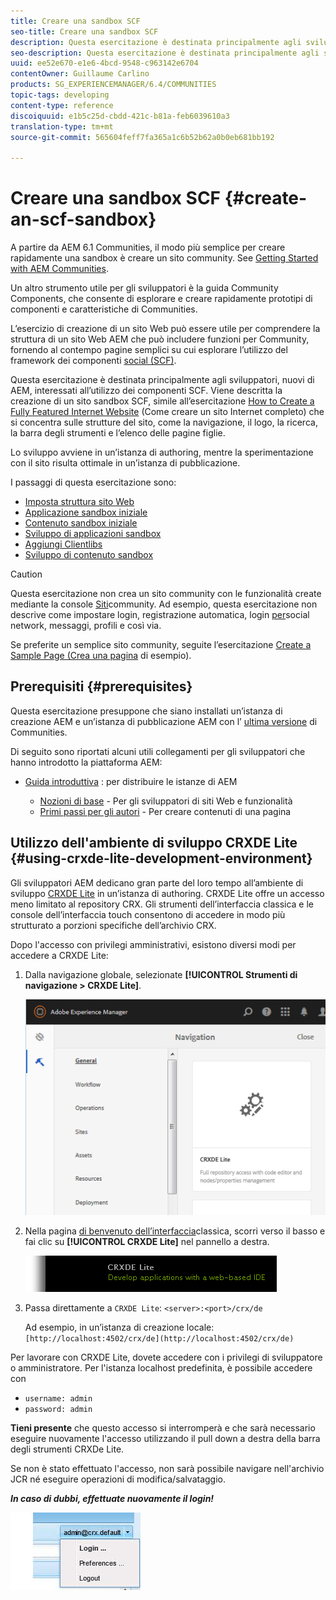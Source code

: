 ```yaml
---
title: Creare una sandbox SCF
seo-title: Creare una sandbox SCF
description: Questa esercitazione è destinata principalmente agli sviluppatori, nuovi di AEM, interessati all’utilizzo dei componenti SCF.  Viene descritto come creare un sito sandbox SCF
seo-description: Questa esercitazione è destinata principalmente agli sviluppatori, nuovi di AEM, interessati all’utilizzo dei componenti SCF.  Viene descritto come creare un sito sandbox SCF
uuid: ee52e670-e1e6-4bcd-9548-c963142e6704
contentOwner: Guillaume Carlino
products: SG_EXPERIENCEMANAGER/6.4/COMMUNITIES
topic-tags: developing
content-type: reference
discoiquuid: e1b5c25d-cbdd-421c-b81a-feb6039610a3
translation-type: tm+mt
source-git-commit: 565604feff7fa365a1c6b52b62a0b0eb681bb192

---
```




# Creare una sandbox SCF {#create-an-scf-sandbox}


A partire da AEM 6.1 Communities, il modo più semplice per creare rapidamente una sandbox è creare un sito community. See [Getting Started with AEM Communities](getting-started.md).

Un altro strumento utile per gli sviluppatori è la guida [](components-guide.md)Community Components, che consente di esplorare e creare rapidamente prototipi di componenti e caratteristiche di Communities.

L’esercizio di creazione di un sito Web può essere utile per comprendere la struttura di un sito Web AEM che può includere funzioni per Community, fornendo al contempo pagine semplici su cui esplorare l’utilizzo del framework dei componenti [social (SCF)](scf.md).

Questa esercitazione è destinata principalmente agli sviluppatori, nuovi di AEM, interessati all’utilizzo dei componenti SCF. Viene descritta la creazione di un sito sandbox SCF, simile all’esercitazione [How to Create a Fully Featured Internet Website](../../help/sites-developing/website.md) (Come creare un sito Internet completo) che si concentra sulle strutture del sito, come la navigazione, il logo, la ricerca, la barra degli strumenti e l’elenco delle pagine figlie.

Lo sviluppo avviene in un’istanza di authoring, mentre la sperimentazione con il sito risulta ottimale in un’istanza di pubblicazione.

I passaggi di questa esercitazione sono:

* [Imposta struttura sito Web](setup-website.md)
* [Applicazione sandbox iniziale](initial-app.md)
* [Contenuto sandbox iniziale](initial-content.md)
* [Sviluppo di applicazioni sandbox](develop-app.md)
* [Aggiungi Clientlibs](add-clientlibs.md)
* [Sviluppo di contenuto sandbox](develop-content.md)

>[!CAUTION]
>
>Questa esercitazione non crea un sito community con le funzionalità create mediante la console [Siti](sites-console.md)community. Ad esempio, questa esercitazione non descrive come impostare login, registrazione automatica, login [per](social-login.md)social network, messaggi, profili e così via.
>
>Se preferite un semplice sito community, seguite l’esercitazione [Create a Sample Page (Crea una pagina](create-sample-page.md) di esempio).

## Prerequisiti {#prerequisites}

Questa esercitazione presuppone che siano installati un’istanza di creazione AEM e un’istanza di pubblicazione AEM con l’ [ultima versione](deploy-communities.md#latest-releases) di Communities.

Di seguito sono riportati alcuni utili collegamenti per gli sviluppatori che hanno introdotto la piattaforma AEM:

* [Guida introduttiva](../../help/sites-deploying/deploy.md#getting-started) : per distribuire le istanze di AEM

   * [Nozioni di base](../../help/sites-developing/the-basics.md) - Per gli sviluppatori di siti Web e funzionalità
   * [Primi passi per gli autori](../../help/sites-authoring/first-steps.md) - Per creare contenuti di una pagina

## Utilizzo dell&#39;ambiente di sviluppo CRXDE Lite {#using-crxde-lite-development-environment}

Gli sviluppatori AEM dedicano gran parte del loro tempo all’ambiente di sviluppo [CRXDE Lite](../../help/sites-developing/developing-with-crxde-lite.md) in un’istanza di authoring. CRXDE Lite offre un accesso meno limitato al repository CRX. Gli strumenti dell’interfaccia classica e le console dell’interfaccia touch consentono di accedere in modo più strutturato a porzioni specifiche dell’archivio CRX.

Dopo l&#39;accesso con privilegi amministrativi, esistono diversi modi per accedere a CRXDE Lite:

1. Dalla navigazione globale, selezionate **[!UICONTROL Strumenti di navigazione > CRXDE Lite]**.

   ![chlimage_1-350](assets/chlimage_1-350.png)

2. Nella pagina [di benvenuto dell’interfaccia](http://localhost:4502/welcome.html)classica, scorri verso il basso e fai clic su **[!UICONTROL CRXDE Lite]** nel pannello a destra.

   ![chlimage_1-351](assets/chlimage_1-351.png)

3. Passa direttamente a `CRXDE Lite`: `<server>:<port>/crx/de`

   Ad esempio, in un’istanza di creazione locale: ` [http://localhost:4502/crx/de](http://localhost:4502/crx/de)`

Per lavorare con CRXDE Lite, dovete accedere con i privilegi di sviluppatore o amministratore. Per l&#39;istanza localhost predefinita, è possibile accedere con

* `username: admin`
* `password: admin`


**Tieni presente** che questo accesso si interromperà e che sarà necessario eseguire nuovamente l&#39;accesso utilizzando il pull down a destra della barra degli strumenti CRXDe Lite.

Se non è stato effettuato l&#39;accesso, non sarà possibile navigare nell&#39;archivio JCR né eseguire operazioni di modifica/salvataggio.

***In caso di dubbi, effettuate nuovamente il login!***

![chlimage_1-352](assets/chlimage_1-352.png)
